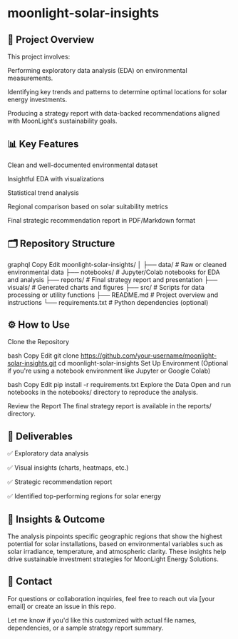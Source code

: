 # moonlight-solar-insights
## 📌 Project Overview
This project involves:

Performing exploratory data analysis (EDA) on environmental measurements.

Identifying key trends and patterns to determine optimal locations for solar energy investments.

Producing a strategy report with data-backed recommendations aligned with MoonLight’s sustainability goals.

## 📊 Key Features
Clean and well-documented environmental dataset

Insightful EDA with visualizations

Statistical trend analysis

Regional comparison based on solar suitability metrics

Final strategic recommendation report in PDF/Markdown format

## 🗂️ Repository Structure
graphql
Copy
Edit
moonlight-solar-insights/
│
├── data/                   # Raw or cleaned environmental data
├── notebooks/              # Jupyter/Colab notebooks for EDA and analysis
├── reports/                # Final strategy report and presentation
├── visuals/                # Generated charts and figures
├── src/                    # Scripts for data processing or utility functions
├── README.md               # Project overview and instructions
└── requirements.txt        # Python dependencies (optional)
## ⚙️ How to Use
Clone the Repository

bash
Copy
Edit
git clone https://github.com/your-username/moonlight-solar-insights.git
cd moonlight-solar-insights
Set Up Environment
(Optional if you're using a notebook environment like Jupyter or Google Colab)

bash
Copy
Edit
pip install -r requirements.txt
Explore the Data
Open and run notebooks in the notebooks/ directory to reproduce the analysis.

Review the Report
The final strategy report is available in the reports/ directory.

## 📌 Deliverables
✅ Exploratory data analysis

✅ Visual insights (charts, heatmaps, etc.)

✅ Strategic recommendation report

✅ Identified top-performing regions for solar energy

## 🧠 Insights & Outcome
The analysis pinpoints specific geographic regions that show the highest potential for solar installations, based on environmental variables such as solar irradiance, temperature, and atmospheric clarity. These insights help drive sustainable investment strategies for MoonLight Energy Solutions.

## 📧 Contact
For questions or collaboration inquiries, feel free to reach out via [your email] or create an issue in this repo.

Let me know if you'd like this customized with actual file names, dependencies, or a sample strategy report summary.  

